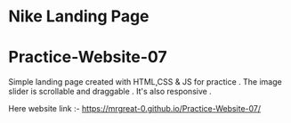 # Nike Landing Page

# Practice-Website-07

Simple landing page created with HTML,CSS & JS for practice . 
The image slider is scrollable and draggable .
It's also responsive .

Here website link :- https://mrgreat-0.github.io/Practice-Website-07/